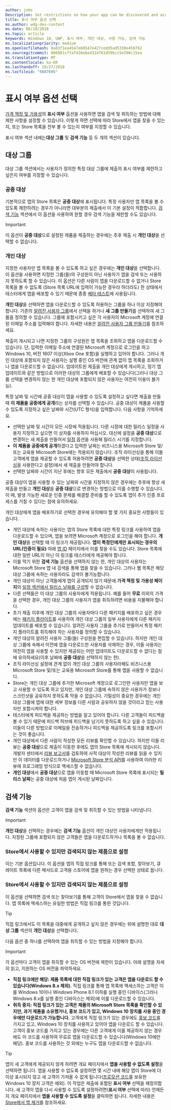 ```yaml
---
author: jnHs
Description: Set restrictions on how your app can be discovered and acquired, including whether people can find your app in the Store or see its Store listing at all.
title: 표시 여부 옵션 선택
ms.author: wdg-dev-content
ms.date: 08/10/2018
ms.topic: article
keywords: Windows 10, UWP, 표시 여부, 개인 대상, 사용 가능, 검색 가능
ms.localizationpriority: medium
ms.openlocfilehash: 8a83f1ea4547e60547e427cedd5ad5338e450762
ms.sourcegitcommit: 086001cffaf436e6e4324761d59bcc5e598c15ea
ms.translationtype: MT
ms.contentlocale: ko-KR
ms.lasthandoff: 10/27/2018
ms.locfileid: "5687695"
---
```

# <a name="choose-visibility-options"></a>표시 여부 옵션 선택


[가격 책정 및 가용성](set-app-pricing-and-availability.md)의 **표시 여부** 옵션을 사용하면 앱을 검색 및 취득하는 방법에 대해 제한 사항을 설정할 수 있습니다. 이렇게 하면 선택에 따라 Store에서 앱을 찾을 수 있는지, 또는 Store 목록을 전부 볼 수 있는지 여부를 지정할 수 있습니다.

표시 여부 섹션 내에는**대상 그룹** 및 **검색 기능** 등 두 개의 섹션이 있습니다. 

## <a name="audience"></a>대상 그룹

대상 그룹 섹션에서는 사용자가 정의한 특정 대상 그룹에 제출의 표시 여부를 제한하고 싶은지 여부를 지정할 수 있습니다.


### <a name="public-audience"></a>공중 대상

기본적으로 앱의 Store 목록은 **공중 대상**에 표시됩니다. 특정 사용자만 앱 목록을 볼 수 있도록 제한하려는 경우가 아니라면 대부분의 제출에서 이 기본 설정이 적합합니다. [검색 기능](#discoverability) 섹션에서 이 옵션을 사용하여 원할 경우 검색 기능을 제한할 수도 있습니다.

> [!IMPORTANT]
> 이 옵션이 **공중 대상**으로 설정된 제품을 제출하는 경우에는 추후 제출 시 **개인 대상**을 선택할 수 없습니다.


### <a name="private-audience"></a>개인 대상

지정한 사용자만 앱 목록을 볼 수 있도록 하고 싶은 경우에는 **개인 대상**을 선택합니다. 이 옵션을 사용하면 지정한 그룹(들)의 구성원이 아닌 사용자가 앱을 검색 또는 사용하지 못하도록 할 수 있습니다. 이 옵션은 다른 사람이 앱을 다운로드할 수 없거나 Store 목록을 볼 수 없도록 (Store 목록 URL에 입력이 가능한 경우라 하더라도) 한 상태에서 테스터에게 앱을 배포할 수 있기 때문에 종종 [베타 테스트](beta-testing-and-targeted-distribution.md)에 사용됩니다.

**개인 대상**을 선택하면 앱을 다운로드할 수 있도록 허용하는 그룹을 하나 이상 지정해야 합니다. 기존의 [알려진 사용자 그룹](create-known-user-groups.md)에서 선택을 하거나 **새 그룹 만들기**를 선택하여 새 그룹을 정의할 수 있습니다. 그룹에 포함시키고 싶은 각 사용자의 Microsoft 계정에 연결된 이메일 주소를 입력해야 합니다. 자세한 내용은 [알려진 사용자 그룹 만들기](create-known-user-groups.md)를 참조하세요.

제출이 게시되고 나면 지정한 그룹의 구성원은 앱 목록을 조회하고 앱을 다운로드할 수 있습니다. 단, 입력한 이메일 주소에 연결된 Microsoft 계정으로 로그인을 하고 Windows 10, 버전 1607 이상(Xbox One 포함)을 실행하고 있어야 합니다. 그러나 개인 대상에 포함되지 않은 사용자는 실행 중인 OS 버전에 관계 없이 앱 목록을 조회하거나 앱을 다운로드할 수 없습니다. 업데이트된 제출을 개인 대상에게 게시하고, 정기 앱 업데이트와 같은 방법으로 이러한 대상의 그룹에게 배포할 수 있습니다(그러나 대상 그룹 선택을 변경하지 않는 한 개인 대상에 포함되지 않은 사용자는 여전히 이용이 불가능). 

특정 날짜 및 시간에 공중 대상이 앱을 사용할 수 있도록 설정하고 싶다면 제출을 만들 때 **이 제품을 공중에게 공개**라는 상자를 선택할 수 있습니다. 공중 대상이 제품을 사용할 수 있도록 지정하고 싶은 날짜와 시간(UTC 형식)을 입력합니다. 다음 사항을 기억하세요.

- 선택한 날짜 및 시간이 모든 시장에 적용됩니다. 다른 시장에 대한 릴리스 일정을 사용자 지정하고 싶으면 이 상자를 사용하지 마십시오. 대신에 설정을 **공중 대상**으로 변경하는 새 제출을 만들어서 [일정](configure-precise-release-scheduling.md) 옵션을 사용해 릴리스 시기를 지정합니다.
- **이 제품을 공중에게 공개**하겠다고 입력한 날짜는 비즈니스용 Microsoft Store 및/또는 교육용 Microsoft Store에는 적용되지 않습니다. 조직 라이선싱을 통해 이들 고객에게 앱을 제공할 수 있도록 허용하려면 **공중 대상**을 선택한 상태([조직 라이선싱](organizational-licensing.md)을 사용한다고 설정)에서 새 제출을 만들어야 합니다.
- 선택한 날짜와 시간이 지난 후에는 향후 모든 제출에서 **공중 대상**이 사용됩니다.

공중 대상이 앱을 사용할 수 있는 날짜와 시간을 지정하지 않은 경우에는 추후에 항상 새 제출을 만들고 **개인 대상**을 **공중 대상**으로 변경하는 방법으로 이를 수행할 수 있습니다. 이 때, 발생 가능한 새로운 인증 문제를 해결할 준비를 할 수 있도록 앱이 추가 인증 프로세스를 거칠 수 있다는 점에 유의하세요. 

개인 대상에게 앱을 배포하기로 선택한 경우에 유의해야 할 몇 가지 중요한 사항들이 있습니다.
- 개인 대상에 속하는 사용자는 앱의 Store 목록에 대한 특정 링크를 사용하여 앱을 다운로드할 수 있으며, 앱을 보려면 Microsoft 계정으로 로그인을 해야 합니다. **개인 대상**을 선택할 때 이 링크가 제공됩니다. **앱이 특정인에게만 표시되는 경우의 URL(인증이 필요)** 아래 [앱 ID](view-app-identity-details.md) 페이지에서 이를 찾을 수도 있습니다. Store 목록에 대한 일반 URL이 아닌 이 링크를 테스터에게 제공해야 합니다.  
- 이를 막기 위한 **검색 기능** 옵션을 선택하지 않는 한, 개인 대상의 사용자는 Microsoft Store 앱 내 검색을 통해 앱을 찾을 수 있습니다. 그러나 웹 목록은 해당 대상 그룹에 속하는 사용자라도 검색이 불가능합니다. 
- 개인 대상이 아닌 고객들에게 앱이 공개되지 않기 때문에 **가격 책정 및 가용성 페이지**의 [일정 섹션에서 릴리스 날짜를 구성](configure-precise-release-scheduling.md)할 수 없습니다.
- 다른 선택들은 이 대상 그룹의 사용자에게 적용됩니다. 예를 들어 **무료** 이외의 가격을 선택한 경우, 개인 대상 그룹의 사용자가 앱을 취득하려면 비용을 지불해야 합니다. 
- 초기 제출 이후에 개인 대상 그룹의 사용자마다 다른 패키지를 배포하고 싶은 경우에는 [패키지 플라이트](package-flights.md)를 사용하여 개인 대상 그룹의 일부 사용자에게 다른 패키지 업데이트를 배포할 수 있습니다. 알려진 사용자 그룹을 추가로 만들어서 특정 패키지 플라이트를 취득해야 하는 사용자를 정의할 수 있습니다.
- 개인 대상의 알려진 사용자 그룹(들) 구성원을 편집할 수 있습니다. 하지만 개인 대상 그룹에 속해서 이전에 앱을 다운로드한 사용자를 삭제하는 경우, 이들 사용자는 여전히 앱을 사용할 수 있지만 제공되는 어떤 업데이트도 다운로드할 수 없다는 점에 유의하세요(이후 날짜에 **공중 대상**을 선택하지 않는 한).
- 조직 라이선싱 설정에 관계 없이 개인 대상 그룹의 사용자라해도 비즈니스용 Microsoft Store 및/또는 교육용 Microsoft Store를 통해 앱을 사용할 수 없습니다.
- Store는 개인 대상 그룹에 추가한 Microsoft 계정으로 로그인한 사용자만 앱을 보고 사용할 수 있도록 하고 있지만, 개인 대상 그룹에 속하지 않은 사용자가 정보나 스크린샷을 공유하지 못하도록 막을 수 없습니다. 기밀성이 중요한 경우에는 개인 대상 그룹에 앱에 대한 세부 정보를 다른 사람과 공유하지 않을 것이라고 믿는 사용자만 포함시켜야 합니다.
- 테스터에게 피드백을 제공하는 방법을 알고 있어야 합니다. 다른 고객들이 피드백을 볼 수 있기 때문에 피드백 허브에 피드백을 남기지 못하도록 하고 싶을 수 있습니다. 이들이 다른 방법으로 이메일을 전송하거나 피드백을 제공하도록 링크를 포함시키는 것이 좋습니다.
- 개인 대상에서 다른 사람이 작성한 모든 리뷰를 확인할 수 있습니다. 하지만 이들 리뷰는 **공중 대상**으로 제출이 이동한 후에도 앱의 Store 목록에 게시되지 않습니다. 개발자 센터에서 [리뷰 보고서](reviews-report.md)를 검토하여 사적 대상이 작성한 리뷰를 읽을 수 있지만 이 데이터를 다운로드하거나 [Microsoft Store 분석 API](../monetize/access-analytics-data-using-windows-store-services.md)를 사용하여 이러한 리뷰에 프로그래밍 방식으로 액세스할 수 없습니다.
- **개인 대상**에서 **공중 대상**으로 앱을 이동할 때 Microsoft Store 목록에 표시되는 **릴리스 날짜**는 공중 대상에 처음 앱이 게시된 날짜입니다.

## <a name="discoverability"></a>검색 기능

**검색 기능** 섹션의 옵션은 고객이 앱을 검색 및 취득할 수 있는 방법을 나타냅니다. 

> [!IMPORTANT]
> **개인 대상**을 선택하는 경우에는 **검색 기능** 옵션이 개인 대상인 사용자에게만 적용됩니다. 지정된 그룹에 포함되지 않은 고객들은 앱을 다운로드하거나 목록을 볼 수 없습니다. 


### <a name="make-this-product-available-and-discoverable-in-the-store"></a>Store에서 사용할 수 있지만 검색되지 않는 제품으로 설정

이는 기본 옵션입니다. 이 옵션을 앱의 직접 링크를 통해 또는 검색 포함, 찾아보기, 큐 레이트 목록에 다른 메서드로 고객용 스토어에 앱을 원하는 경우 선택한 상태로 둡니다. 

### <a name="make-this-product-available-but-not-discoverable-in-the-store"></a>Store에서 사용할 수 있지만 검색되지 않는 제품으로 설정

이 옵션을 선택하면 검색 또는 찾아보기를 통해 고객이 Store에서 앱을 찾을 수 없습니다. 앱 목록에 액세스하는 유일한 방법은 직접 링크를 통한 것입니다. 

> [!TIP]
> 직접 링크에서도 이 목록을 대중에게 공개하고 싶지 않은 경우에는 위에 설명한 대로 **대상 그룹** 섹션의 **개인 대상**을 선택합니다.

다음 옵션 중 하나를 선택하여 앱을 취득할 수 있는 방법을 지정해야 합니다.


>[!IMPORTANT]
> 각 옵션마다 고객이 앱을 취득할 수 있는 OS 버전에 제한이 있습니다. 아래 설명을 자세히 읽고, 지원하는 OS 버전을 파악하세요. 

- **직접 링크에만 해당: 제품 목록에 대한 직접 링크가 있는 고객은 앱을 다운로드 할 수 있습니다(Windows 8.x 제외).** 직접 링크를 통해 앱 목록에 액세스하는 고객은 이를 Windows 10이나 Windows Phone 8.1 이하를 실행 중인 디바이스(그러나 Windows 8.x를 실행 중인 디바이스는 제외)에 이를 다운로드할 수 있습니다.
- **취득 중지: 직접 링크가 있는 고객은 제품의 Microsoft Store 목록을 확인할 수 있지만, 과거 제품을 소유했거나, 홍보 코드가 있고, Windows 10 장치를 사용 중인 경우에만 다운로드가 가능합니다.** 고객에게 직접 링크가 있는 경우에도 [홍보 코드](generate-promotional-codes.md)를 가지고 있고, Windows 10 장치를 사용하고 있어야 앱을 다운로드 할 수 있습니다. 고객이 홍보 코드를 가지고 있는 경우에는 다른 고객에게 이를 제공하지 않는 경우에도 이 코드를 사용하여 무료로 앱을 다운로드할 수 있습니다(Windows 10에만 해당). 홍보 코드를 사용하는 것 외에는 누구도 앱을 다운로드할 수 없습니다.

> [!TIP]
> 앱이 새 고객에게 제공되지 않게 하려면 개요 페이지에서 **앱을 사용할 수 없도록 설정**을 선택하면 됩니다. 앱을 사용할 수 없도록 설정하면 몇 시간 내에 해당 앱이 Store에 더 이상 표시되지 않고 새 고객이 가져올 수 없게 됩니다([프로모션 코드](generate-promotional-codes.md)를 보유한 Windows 10 장치 고객은 예외). 이 작업은 제출에 포함된 **표시 여부** 선택을 재정의합니다. 새 고객이 앱을 다시 사용할 수 있도록 설정하려면(**표시 여부** 선택에 따라) 언제든지 개요 페이지에서 **앱을 사용할 수 있도록 설정**을 클릭하면 됩니다. 자세한 내용은 [Store에서 앱 제거](guidance-for-app-package-management.md#removing-an-app-from-the-store)를 참조하세요.




